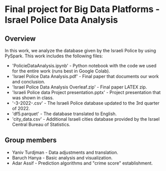 # Final project for Big Data Platforms - Israel Police Data Analysis

## Overview
In this work, we analyze the database given by the Israeli Police by using PySpark.
This work includes the following files:
 * 'PolicieDataAnalysis.ipynb' - Python notebook with the code we used for the entire work (runs best in Google Colab).
 * 'Israel Police Data Analysis.pdf' - Final paper that documents our work and conclusion.
 * 'Israel Police Data Analysis Overleaf.zip' - Final paper LATEX zip.
 * 'Israeli Police data Project presentation.pptx' - Project presentation that was shown in class.
 * '-3-2022-.csv' - The Israeli Police database updated to the 3rd quarter of 2022.
 * 'df5.parquet' - The database translated to English.
 * 'city_data.csv' - Additional Israeli cities database provided by the Israel Central Bureau of Statistics.

## Group members
 * Yaniv Turdjman - Data adjustments and translation.
 * Baruch Hanya - Basic analysis and visualization.
 * Adar Assif - Prediction algorithms and "crime score" establishment.
